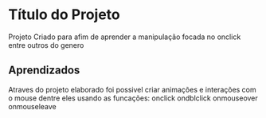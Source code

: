 
# Título do Projeto

Projeto Criado para afim de aprender a manipulação focada no onclick entre outros do genero  

## Aprendizados
Atraves do projeto elaborado foi possivel criar animações e interações com o mouse dentre eles usando as funcações:
onclick ondblclick onmouseover onmouseleave